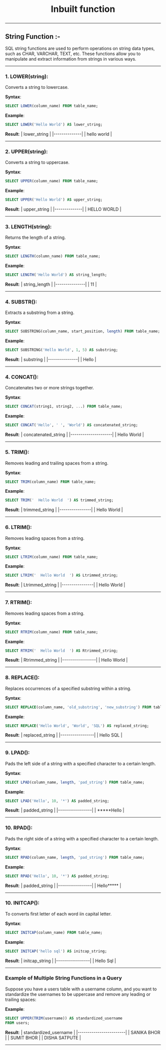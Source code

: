 # <p align="center">Inbuilt function</p>
<!------------------------------------------------------------->
--------------------------------------------------------------------------------------------------------------------------
## String Function :-

SQL string functions are used to perform operations on string data types, such as CHAR, VARCHAR, TEXT, etc. These functions allow you to manipulate and extract information from strings in various ways.

<!------------------------------------------------------------->
----------------------------------------------------------------------------------------------------------------------------------------------

### 1. LOWER(string):
Converts a string to lowercase.

**Syntax**:
```sql
SELECT LOWER(column_name) FROM table_name;
```

**Example**:
```sql
SELECT LOWER('Hello World') AS lower_string;
```

**Result**:
| lower_string |
|--------------|
| hello world  |

----------------------------------------------------------------------------------------------------------------------------------------------

### 2. UPPER(string):
Converts a string to uppercase.

**Syntax**:
```sql
SELECT UPPER(column_name) FROM table_name;
```

**Example**:
```sql
SELECT UPPER('Hello World') AS upper_string;
```

**Result**:
| upper_string |
|--------------|
| HELLO WORLD  |

----------------------------------------------------------------------------------------------------------------------------------------------

### 3. LENGTH(string):
Returns the length of a string.

**Syntax**:
```sql
SELECT LENGTH(column_name) FROM table_name;
```

**Example**:
```sql
SELECT LENGTH('Hello World') AS string_length;
```

**Result**:
| string_length |
|---------------|
| 11            |


----------------------------------------------------------------------------------------------------------------------------------------------

### 4. SUBSTR():
Extracts a substring from a string.

**Syntax**:
```sql
SELECT SUBSTRING(column_name, start_position, length) FROM table_name;
```

**Example**:
```sql
SELECT SUBSTRING('Hello World', 1, 5) AS substring;
```

**Result**:
|   substring   |
|---------------|
|    Hello      |

----------------------------------------------------------------------------------------------------------------------------------------------

### 4. CONCAT():
Concatenates two or more strings together.

**Syntax**:
```sql
SELECT CONCAT(string1, string2, ...) FROM table_name;
```

**Example**:
```sql
SELECT CONCAT('Hello', ' ', 'World') AS concatenated_string;
```

**Result**:
| concatenated_string |
|---------------------|
|     Hello World     |

----------------------------------------------------------------------------------------------------------------------------------------------

### 5. TRIM():
Removes leading and trailing spaces from a string.

**Syntax**:
```sql
SELECT TRIM(column_name) FROM table_name;
```

**Example**:
```sql
SELECT TRIM('  Hello World  ') AS trimmed_string;
```

**Result**:
| trimmed_string |
|----------------|
| Hello World    |

----------------------------------------------------------------------------------------------------------------------------------------------

### 6. LTRIM():
Removes leading spaces from a string.

**Syntax**:
```sql
SELECT LTRIM(column_name) FROM table_name;
```

**Example**:
```sql
SELECT LTRIM('  Hello World  ') AS Ltrimmed_string;
```

**Result**:
| Ltrimmed_string |
|----------------|
| Hello World    |


----------------------------------------------------------------------------------------------------------------------------------------------

### 7. RTRIM():
Removes leading spaces from a string.

**Syntax**:
```sql
SELECT RTRIM(column_name) FROM table_name;
```

**Example**:
```sql
SELECT RTRIM('  Hello World  ') AS Rtrimmed_string;
```

**Result**:
| Rtrimmed_string |
|-----------------|
| Hello World     |


----------------------------------------------------------------------------------------------------------------------------------------------

### 8. REPLACE():
Replaces occurrences of a specified substring within a string.

**Syntax**:
```sql
SELECT REPLACE(column_name, 'old_substring', 'new_substring') FROM table_name;
```

**Example**:
```sql
SELECT REPLACE('Hello World', 'World', 'SQL') AS replaced_string;
```

**Result**:
| replaced_string |
|-----------------|
| Hello SQL       |


----------------------------------------------------------------------------------------------------------------------------------------------

### 9. LPAD():
Pads the left side of a string with a specified character to a certain length.

**Syntax**:
```sql
SELECT LPAD(column_name, length, 'pad_string') FROM table_name;
```

**Example**:
```sql
SELECT LPAD('Hello', 10, '*') AS padded_string;
```

**Result**:
|  padded_string  |
|-----------------|
| *****Hello      |


----------------------------------------------------------------------------------------------------------------------------------------------

### 10. RPAD():
Pads the right side of a string with a specified character to a certain length.

**Syntax**:
```sql
SELECT RPAD(column_name, length, 'pad_string') FROM table_name;
```

**Example**:
```sql
SELECT RPAD('Hello', 10, '*') AS padded_string;
```

**Result**:
|  padded_string  |
|-----------------|
| Hello*****      |


----------------------------------------------------------------------------------------------------------------------------------------------

### 10. INITCAP():
To converts first letter of each word iin capital letter.

**Syntax**:
```sql
SELECT INITCAP(column_name) FROM table_name;
```

**Example**:
```sql
SELECT INITCAP('hello sql') AS initcap_string;
```

**Result**:
| initcap_string  |
|-----------------|
| Hello Sql       |

----------------------------------------------------------------------------------------------------------------------------------------------
### Example of Multiple String Functions in a Query
Suppose you have a users table with a username column, and you want to standardize the usernames to be uppercase and remove any leading or trailing spaces:

**Example**:
```sql
SELECT UPPER(TRIM(username)) AS standardized_username
FROM users;
```

**Result**:
| standardized_username  |
|------------------------|
| SANIKA BHOR            |
| SUMIT BHOR             |
| DISHA SATPUTE          |

----------------------------------------------------------------------------------------------------------------------------------------------

